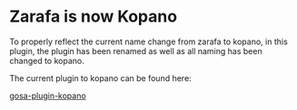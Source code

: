 # Zarafa is now Kopano

To properly reflect the current name change from zarafa to kopano, in this plugin, the plugin has been renamed as well as all naming has been changed to kopano. 

The current plugin to kopano can be found here:

[gosa-plugin-kopano](https://github.com/gosa-project/gosa-plugin-kopano)